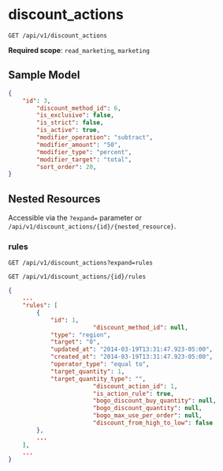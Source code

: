 discount_actions
================

```shell
GET /api/v1/discount_actions
```

**Required scope**: `read_marketing`, `marketing`

Sample Model
------------

```json
{
	"id": 3,
        "discount_method_id": 6,
        "is_exclusive": false,
        "is_strict": false,
        "is_active": true,
        "modifier_operation": "subtract",
        "modifier_amount": "50",
        "modifier_type": "percent",
        "modifier_target": "total",
        "sort_order": 20,
}
```

Nested Resources
----------------

Accessible via the `?expand=` parameter or `/api/v1/discount_actions/{id}/{nested_resource}`.

### rules

```shell
GET /api/v1/discount_actions?expand=rules
```

```shell
GET /api/v1/discount_actions/{id}/rules
```

```json
{
	...
	"rules": [
		{
			"id": 1,
                        "discount_method_id": null,
			"type": "region",
			"target": "0",
			"updated_at": "2014-03-19T13:31:47.923-05:00",
			"created_at": "2014-03-19T13:31:47.923-05:00",
			"operator_type": "equal to",
			"target_quantity": 1,
			"target_quantity_type": "",
                        "discount_action_id": 1,
                        "is_action_rule": true,
                        "bogo_discount_buy_quantity": null,
                        "bogo_discount_quantity": null,
                        "bogo_max_use_per_order": null,
                        "discount_from_high_to_low": false
		},
		...
	],
	...
}
```